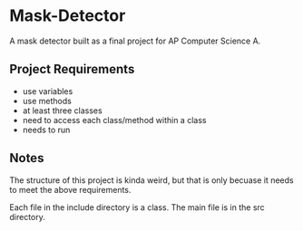 # Mask-Detector
A mask detector built as a final project for AP Computer Science A.

## Project Requirements
- use variables
- use methods
- at least three classes 
- need to access each class/method within a class
- needs to run

## Notes
The structure of this project is kinda weird, but that is only becuase it needs to meet the above requirements.

Each file in the include directory is a class. The main file is in the src directory.
